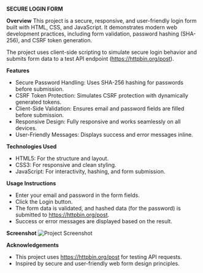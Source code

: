 **SECURE LOGIN FORM**

**Overview**
This project is a secure, responsive, and user-friendly login form built with HTML, CSS, and JavaScript. It demonstrates modern web development practices, including form validation, password hashing (SHA-256), and CSRF token generation.

The project uses client-side scripting to simulate secure login behavior and submits form data to a test API endpoint (https://httpbin.org/post).

**Features**
- Secure Password Handling: Uses SHA-256 hashing for passwords before submission.
- CSRF Token Protection: Simulates CSRF protection with dynamically generated tokens.
- Client-Side Validation: Ensures email and password fields are filled before submission.
- Responsive Design: Fully responsive and works seamlessly on all devices.
- User-Friendly Messages: Displays success and error messages inline.
  
**Technologies Used**
- HTML5: For the structure and layout.
- CSS3: For responsive and clean styling.
- JavaScript: For interactivity, hashing, and form submission.

**Usage Instructions**
- Enter your email and password in the form fields.
- Click the Login button.
- The form data is validated, and hashed data (for the password) is submitted to https://httpbin.org/post.
- Success or error messages are displayed based on the result.

**Screenshot**
![Project Screenshot](https://github.com/ayeshaehtisham/Secure-Login/raw/main/images/ProjectScreenshot.jpeg)

**Acknowledgements**
- This project uses https://httpbin.org/post for testing API requests.
- Inspired by secure and user-friendly web form design principles.
